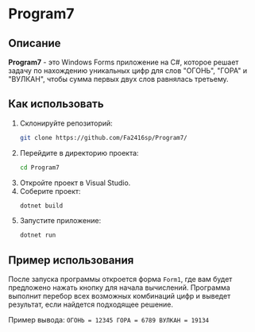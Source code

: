 # Program7

## Описание
**Program7** - это Windows Forms приложение на C#, которое решает задачу по нахождению уникальных цифр для слов "ОГОНЬ", "ГОРА" и "ВУЛКАН", чтобы сумма первых двух слов равнялась третьему.

## Как использовать
1. Склонируйте репозиторий:
    ```bash
    git clone https://github.com/Fa2416sp/Program7/
    ```
2. Перейдите в директорию проекта:
    ```bash
    cd Program7
    ```
3. Откройте проект в Visual Studio.
4. Соберите проект:
    ```bash
    dotnet build
    ```
5. Запустите приложение:
    ```bash
    dotnet run
    ```

## Пример использования
После запуска программы откроется форма `Form1`, где вам будет предложено нажать кнопку для начала вычислений. Программа выполнит перебор всех возможных комбинаций цифр и выведет результат, если найдется подходящее решение.

Пример вывода:
`ОГОНЬ = 12345 ГОРА = 6789 ВУЛКАН = 19134`
